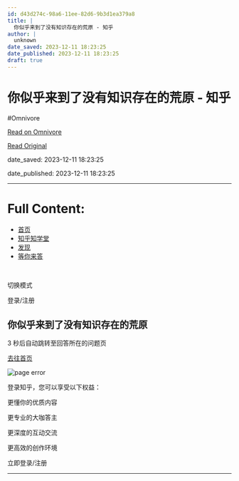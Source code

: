 ```yaml
---
id: d43d274c-98a6-11ee-82d6-9b3d1ea379a8
title: |
  你似乎来到了没有知识存在的荒原 - 知乎
author: |
  unknown
date_saved: 2023-12-11 18:23:25
date_published: 2023-12-11 18:23:25
draft: true
---
```


# 你似乎来到了没有知识存在的荒原 - 知乎
#Omnivore

[Read on Omnivore](https://omnivore.app/me/-18c5c481b66)

[Read Original](https://www.zhihu.com/question/634286850/answer/3322242682)

date_saved: 2023-12-11 18:23:25

date_published: 2023-12-11 18:23:25

--- 

# Full Content: 

* [首页](https://www.zhihu.com/)
* [知乎知学堂](https://www.zhihu.com/education/learning)
* [发现](https://www.zhihu.com/explore)
* [等你来答](https://www.zhihu.com/question/waiting)

​

切换模式

登录/注册

## 你似乎来到了没有知识存在的荒原

3 秒后自动跳转至回答所在的问题页

[去往首页](https://www.zhihu.com/)

![page error](https://proxy-prod.omnivore-image-cache.app/0x0,sAHncv0nsLjQWDmdvl3RmTqdrwHnfVWKP0Cbk7UzNv0k/https://static.zhihu.com/heifetz/assets/liukanshan_desert.ecf3c388.svg)

登录知乎，您可以享受以下权益：

更懂你的优质内容

更专业的大咖答主

更深度的互动交流

更高效的创作环境

立即登录/注册

---

